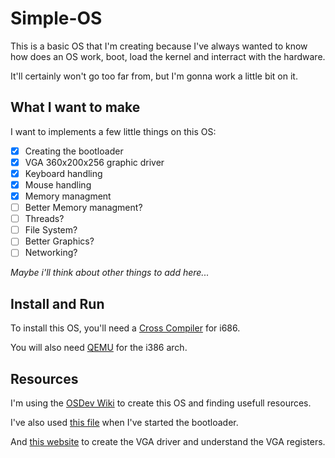 Simple-OS
=========

This is a basic OS that I'm creating because I've always wanted to know how does an OS work, boot, load the kernel and interract with the hardware.

It'll certainly won't go too far from, but I'm gonna work a little bit on it.


What I want to make
-------------------

I want to implements a few little things on this OS:

- [x] Creating the bootloader
- [x] VGA 360x200x256 graphic driver
- [x] Keyboard handling
- [x] Mouse handling
- [x] Memory managment
- [ ] Better Memory managment?
- [ ] Threads?
- [ ] File System?
- [ ] Better Graphics?
- [ ] Networking?

*Maybe i'll think about other things to add here...*


Install and Run
---------------

To install this OS, you'll need a [Cross Compiler](https://wiki.osdev.org/GCC_Cross-Compiler) for i686.

You will also need [QEMU](https://www.qemu.org/) for the i386 arch.


Resources
---------

I'm using the [OSDev Wiki](https://wiki.osdev.org) to create this OS and finding usefull resources.

I've also used [this file](https://www.cs.bham.ac.uk/~exr/lectures/opsys/10_11/lectures/os-dev.pdf) when I've started the bootloader.

And [this website](http://www.osdever.net/FreeVGA/vga/vga.htm) to create the VGA driver and understand the VGA registers.
